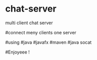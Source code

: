 # chat-server
multi client chat server 

  #connect meny clients one server 

#using 
      #java
      #javafx
      #maven
      #java socat

#Enjoyeee !
